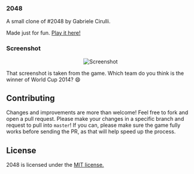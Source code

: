 ### 2048
A small clone of #2048 by Gabriele Cirulli.

Made just for fun. [Play it here!](http://dimemp.github.io/2048/)

### Screenshot

<p align="center">
  <img src="../pictures/App's_foto.png" alt="Screenshot"/>
</p>

That screenshot is taken from the game. Which team do you think is the winner of World Cup 2014? :smile: 

## Contributing
Changes and improvements are more than welcome! Feel free to fork and open a pull request. Please make your changes in a specific branch and request to pull into `master`! If you can, please make sure the game fully works before sending the PR, as that will help speed up the process.


## License
2048 is licensed under the [MIT license.](https://github.com/gabrielecirulli/2048/blob/master/LICENSE.txt)



